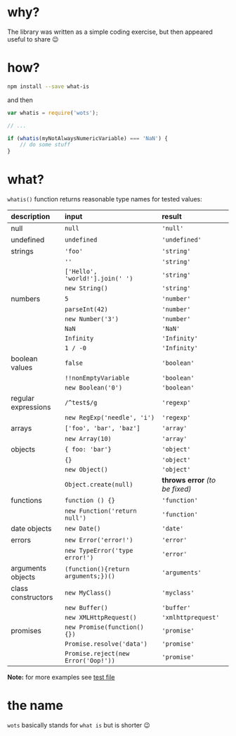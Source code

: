 # why?

The library was written as a simple coding exercise, but then appeared useful to share :wink:


# how?

```bash
npm install --save what-is
```

and then

```javascript
var whatis = require('wots');

// ...

if (whatis(myNotAlwaysNumericVariable) === 'NaN') {
    // do some stuff
}
```


# what?

`whatis()` function returns reasonable type names for tested values:

| description         | input                               | result        |
| :------------------ | :---------------------------------- |:------------- |
| null                | `null`                              | `'null'`      |
| undefined           | `undefined`                         | `'undefined'` |
| strings             | `'foo'`                             | `'string'`    |
|                     | `''`                                | `'string'`    |
|                     | `['Hello', 'world!'].join(' ')`     | `'string'`    |
|                     | `new String()`                      | `'string'`    |
| numbers             | `5`                                 | `'number'`    |
|                     | `parseInt(42)`                      | `'number'`    |
|                     | `new Number('3')`                   | `'number'`    |
|                     | `NaN`                               | `'NaN'`       |
|                     | `Infinity`                          | `'Infinity'`  |
|                     | `1 / -0`                            | `'Infinity'`  |
| boolean values      | `false`                             | `'boolean'`   |
|                     | `!!nonEmptyVariable`                | `'boolean'`   |
|                     |`new Boolean('0')`                   | `'boolean'`   |
| regular expressions | `/^test$/g`                         | `'regexp'`    |
|                     | `new RegExp('needle', 'i')`         | `'regexp'`    |
| arrays              | `['foo', 'bar', 'baz']`             | `'array'`     |
|                     | `new Array(10)`                     | `'array'`     |
| objects             | `{ foo: 'bar'}`                     | `'object'`    |
|                     | `{}`                                | `'object'`    |
|                     | `new Object()`                      | `'object'`    |
|                     | `Object.create(null)`               | **throws error** *(to be fixed)* |
| functions           | `function () {}`                    | `'function'`  |
|                     | `new Function('return null')`       | `'function'`  |
| date objects        | `new Date()`                        | `'date'`      |
| errors              | `new Error('error!')`               | `'error'`     |
|                     | `new TypeError('type error!')`      | `'error'`     |
| arguments objects   | `(function(){return arguments;})()` | `'arguments'` |
| class constructors  | `new MyClass()`                     | `'myclass'`   |
|                     | `new Buffer()`                      | `'buffer'`    |
|                     | `new XMLHttpRequest()`              | `'xmlhttprequest'` |
| promises            | `new Promise(function() {})`        | `'promise'`   |
|                     | `Promise.resolve('data')`           | `'promise'`   |
|                     | `Promise.reject(new Error('Oop!'))` | `'promise'`   |

**Note:** for more examples see [test file](./index.test.js)


# the name

`wots` basically stands for `what is` but is shorter :wink: